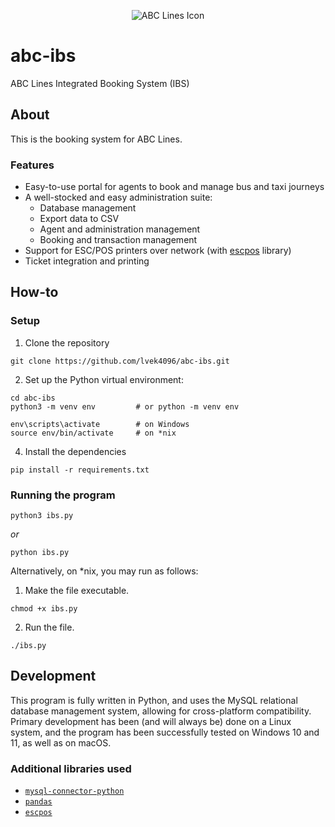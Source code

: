 
<p align='center'> <img src='https://github.com/lvek4096/abc-ibs/assets/133903654/ecb1918c-20d0-4a13-a692-694cd3ac7cbf' alt='ABC Lines Icon'> </p>

# abc-ibs
 ABC Lines Integrated Booking System (IBS)
## About
This is the booking system for ABC Lines. 
### Features
 - Easy-to-use portal for agents to book and manage bus and taxi journeys
 - A well-stocked and easy administration suite:
	 - Database management
   	 - Export data to CSV
	 - Agent and administration management
	 - Booking and transaction management
- Support for ESC/POS printers over network (with [escpos](https://github.com/python-escpos/python-escpos) library)
- Ticket integration and printing
 

## How-to
### Setup
1. Clone the repository
```
git clone https://github.com/lvek4096/abc-ibs.git
```
2. Set up the Python virtual environment:
```
cd abc-ibs
python3 -m venv env			# or python -m venv env

env\scripts\activate		# on Windows
source env/bin/activate		# on *nix
```
4. Install the dependencies
```
pip install -r requirements.txt
```
### Running the program
```
python3 ibs.py
```
_or_

```
python ibs.py
```
Alternatively, on *nix, you may run as follows:
<br>
1. Make the file executable.
```
chmod +x ibs.py
```
2. Run the file.
```
./ibs.py
```

## Development
This program is fully written in Python, and uses the MySQL relational database management system, allowing for cross-platform compatibility.<br>
Primary development has been (and will always be) done on a Linux system, and the program has been successfully tested on Windows 10 and 11, as well as on macOS.
### Additional libraries used
 - [```mysql-connector-python```](https://dev.mysql.com/doc/connector-python/en/)
 - [```pandas```](https://pandas.pydata.org/)
 - [```escpos```](https://github.com/python-escpos/python-escpos)
